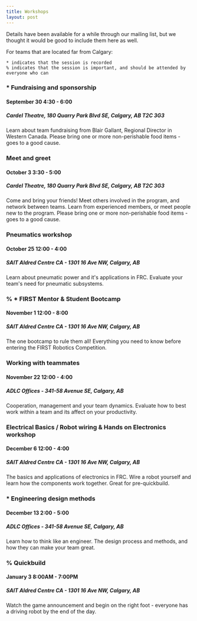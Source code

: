 ```yaml
---
title: Workshops
layout: post
---
```


Details have been available for a while through our mailing list, but we thought it would be good to include them here as well.

For teams that are located far from Calgary:

    * indicates that the session is recorded
    % indicates that the session is important, and should be attended by everyone who can 

### * Fundraising and sponsorship
#### September 30  4:30 - 6:00
##### Cardel Theatre, 180 Quarry Park Blvd SE, Calgary, AB T2C 3G3
Learn about team fundraising from Blair Gallant, Regional Director in Western Canada.
Please bring one or more non-perishable food items - goes to a good cause.

### Meet and greet
#### October 3  3:30 - 5:00
##### Cardel Theatre, 180 Quarry Park Blvd SE, Calgary, AB T2C 3G3
Come and bring your friends! Meet others involved in the program, and network between teams. Learn from experienced members, or meet people new to the program.
Please bring one or more non-perishable food items - goes to a good cause.

### Pneumatics workshop
#### October 25  12:00 - 4:00
##### SAIT Aldred Centre CA - 1301 16 Ave NW, Calgary, AB
Learn about pneumatic power and it's applications in FRC. Evaluate your team's need for pneumatic subsystems.

### % * FIRST Mentor & Student Bootcamp
#### November 1  12:00 - 8:00
##### SAIT Aldred Centre CA - 1301 16 Ave NW, Calgary, AB
The one bootcamp to rule them all! Everything you need to know before entering the FIRST Robotics Competition.

### Working with teammates
#### November 22  12:00 - 4:00
##### ADLC Offices - 341-58 Avenue SE, Calgary, AB
Cooperation, management and your team dynamics. Evaluate how to best work within a team and its affect on your productivity.

### Electrical Basics / Robot wiring & Hands on Electronics workshop
#### December 6  12:00 - 4:00
##### SAIT Aldred Centre CA - 1301 16 Ave NW, Calgary, AB
The basics and applications of electronics in FRC. Wire a robot yourself and learn how the components work together. Great for pre-quickbuild.

### * Engineering design methods
#### December 13  2:00 - 5:00
##### ADLC Offices - 341-58 Avenue SE, Calgary, AB
Learn how to think like an engineer. The design process and methods, and how they can make your team great.

### % Quickbuild
#### January 3 8:00AM - 7:00PM
##### SAIT Aldred Centre CA - 1301 16 Ave NW, Calgary, AB
Watch the game announcement and begin on the right foot - everyone has a driving robot by the end of the day.
